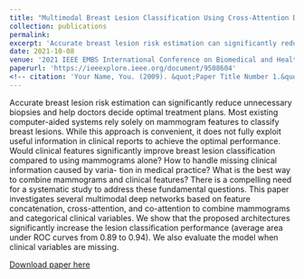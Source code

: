 ```yaml
---
title: "Multimodal Breast Lesion Classification Using Cross‑Attention Deep Networks"
collection: publications
permalink:
excerpt: 'Accurate breast lesion risk estimation can significantly reduce unnecessary biopsies and help doctors decide optimal treatment plans. Most existing computer-aided systems rely solely on mammogram features to classify breast lesions. While this approach is convenient, it does not fully exploit useful information in clinical reports to achieve the optimal performance. Would clinical features significantly improve breast lesion classification compared to using mammograms alone? How to handle missing clinical information caused by varia- tion in medical practice? What is the best way to combine mammograms and clinical features? There is a compelling need for a systematic study to address these fundamental questions. This paper investigates several multimodal deep networks based on feature concatenation, cross-attention, and co-attention to combine mammograms and categorical clinical variables. We show that the proposed architectures significantly increase the lesion classification performance (average area under ROC curves from 0.89 to 0.94). We also evaluate the model when clinical variables are missing.'
date: 2021-10-08
venue: '2021 IEEE EMBS International Conference on Biomedical and Health Informatics (BHI)'
paperurl: 'https://ieeexplore.ieee.org/document/9508604'
<!-- citation: 'Your Name, You. (2009). &quot;Paper Title Number 1.&quot; <i>Journal 1</i>. 1(1).' -->
---
```

Accurate breast lesion risk estimation can significantly reduce unnecessary biopsies and help doctors decide optimal treatment plans. Most existing computer-aided systems rely solely on mammogram features to classify breast lesions. While this approach is convenient, it does not fully exploit useful information in clinical reports to achieve the optimal performance. Would clinical features significantly improve breast lesion classification compared to using mammograms alone? How to handle missing clinical information caused by varia- tion in medical practice? What is the best way to combine mammograms and clinical features? There is a compelling need for a systematic study to address these fundamental questions. This paper investigates several multimodal deep networks based on feature concatenation, cross-attention, and co-attention to combine mammograms and categorical clinical variables. We show that the proposed architectures significantly increase the lesion classification performance (average area under ROC curves from 0.89 to 0.94). We also evaluate the model when clinical variables are missing.

[Download paper here](https://arxiv.org/pdf/2108.09591.pdf)

<!-- Recommended citation: Your Name, You. (2009). "Paper Title Number 1." <i>Journal 1</i>. 1(1). -->

